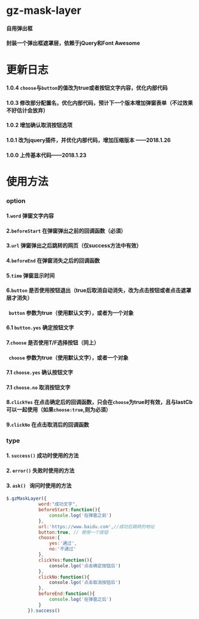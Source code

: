 # gz-mask-layer
#### 自用弹出框
#### 封装一个弹出框遮罩层，依赖于jQuery和Font Awesome

# 更新日志

#### 1.0.4 `choose`与`button`的值改为true或者按钮文字内容，优化内部代码
#### 1.0.3 修改部分配置名，优化内部代码，预计下一个版本增加弹窗表单（不过效果不好估计会放弃）
#### 1.0.2 增加确认取消按钮选项
#### 1.0.1 改为jquery插件，并优化内部代码，增加压缩版本 ——2018.1.26
#### 1.0.0 上传基本代码——2018.1.23

# 使用方法

### option
#### 1.`word` 弹窗文字内容
#### 2.`beforeStart` 在弹窗弹出之前的回调函数（必須）
#### 3.`url` 弹窗弹出之后跳转的网页（仅success方法中有效）
#### 4.`beforeEnd` 在弹窗消失之后的回调函数
#### 5.`time` 弹窗显示时间
#### 6.`button` 是否使用按钮退出（true后取消自动消失，改为点击按钮或者点击遮罩层才消失）
####   `button` 参数为true（使用默认文字），或者为一个对象
#### 6.1 `button.yes` 确定按钮文字
#### 7.`choose` 是否使用T/F选择按钮（同上）
####   `choose` 参数为true（使用默认文字），或者一个对象
#### 7.1 `choose.yes` 确认按钮文字
#### 7.1 `choose.no` 取消按钮文字
#### 8.`clickYes` 在点击确定后的回调函数，只会在`choose`为true时有效，且与lastCb可以一起使用（如果`choose:true`,则为必須）
#### 9.`clickNo` 在点击取消后的回调函数

### type
#### 1. `success()` 成功时使用的方法
#### 2. `error()` 失败时使用的方法
#### 3. `ask()`   询问时使用的方法
```javascript 
$.gzMaskLayer({
            word:"成功文字",
            beforeStart:function(){
                console.log('在弹窗之前')
            },
            url:'https://www.baidu.com',//成功后跳转的地址
            button:true, // 使用一个按钮
            choose:{
                yes:'通过',
                no:'不通过'
            },
            clickYes:function(){
                console.lgo('点击确定按钮后')
            },
            clickNo:function(){
                console.lgo('点击取消按钮后')
            },
            beforeEnd:function(){
                console.log('在弹窗之后')
            }
        }).success()
```
